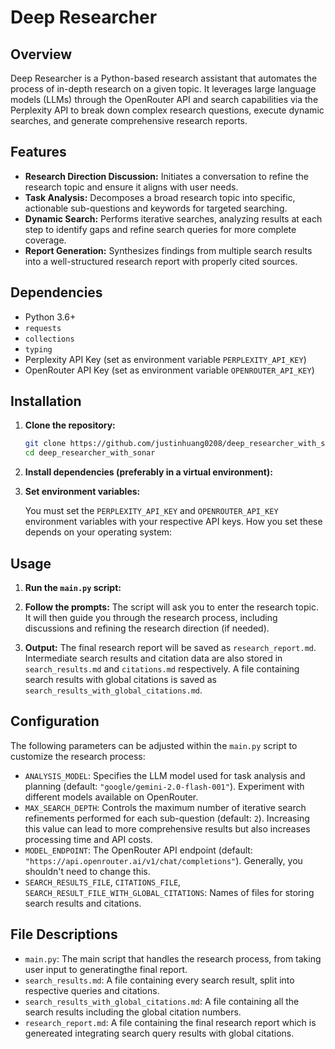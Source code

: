 # Deep Researcher

## Overview

Deep Researcher is a Python-based research assistant that automates the process of in-depth research on a given topic. It leverages large language models (LLMs) through the OpenRouter API and search capabilities via the Perplexity API to break down complex research questions, execute dynamic searches, and generate comprehensive research reports.

## Features

*   **Research Direction Discussion:**  Initiates a conversation to refine the research topic and ensure it aligns with user needs.
*   **Task Analysis:** Decomposes a broad research topic into specific, actionable sub-questions and keywords for targeted searching.
*   **Dynamic Search:**  Performs iterative searches, analyzing results at each step to identify gaps and refine search queries for more complete coverage.
*   **Report Generation:**  Synthesizes findings from multiple search results into a well-structured research report with properly cited sources.

## Dependencies

*   Python 3.6+
*   `requests`
*   `collections`
*   `typing`
*   Perplexity API Key (set as environment variable `PERPLEXITY_API_KEY`)
*   OpenRouter API Key (set as environment variable `OPENROUTER_API_KEY`)

## Installation

1.  **Clone the repository:**

    ```bash
    git clone https://github.com/justinhuang0208/deep_researcher_with_sonar
    cd deep_researcher_with_sonar
    ```

2.  **Install dependencies (preferably in a virtual environment):**

3.  **Set environment variables:**

    You must set the `PERPLEXITY_API_KEY` and `OPENROUTER_API_KEY` environment variables with your respective API keys.  How you set these depends on your operating system:


## Usage

1.  **Run the `main.py` script:**

2.  **Follow the prompts:**  The script will ask you to enter the research topic.  It will then guide you through the research process, including discussions and refining the research direction (if needed).

3.  **Output:** The final research report will be saved as `research_report.md`. Intermediate search results and citation data are also stored in `search_results.md` and `citations.md` respectively. A file containing search results with global citations is saved as `search_results_with_global_citations.md`.

## Configuration

The following parameters can be adjusted within the `main.py` script to customize the research process:

*   `ANALYSIS_MODEL`:  Specifies the LLM model used for task analysis and planning (default: `"google/gemini-2.0-flash-001"`).  Experiment with different models available on OpenRouter.
*   `MAX_SEARCH_DEPTH`:  Controls the maximum number of iterative search refinements performed for each sub-question (default: `2`).  Increasing this value can lead to more comprehensive results but also increases processing time and API costs.
*   `MODEL_ENDPOINT`:  The OpenRouter API endpoint (default: `"https://api.openrouter.ai/v1/chat/completions"`).  Generally, you shouldn't need to change this.
*   `SEARCH_RESULTS_FILE`, `CITATIONS_FILE`, `SEARCH_RESULT_FILE_WITH_GLOBAL_CITATIONS`: Names of files for storing search results and citations.

## File Descriptions

* `main.py`: The main script that handles the research process, from taking user input to generatingthe final report.
* `search_results.md`: A file containing every search result, split into respective queries and citations.
* `search_results_with_global_citations.md`: A file containing all the search results including the global citation numbers.
* `research_report.md`: A file containing the final research report which is genereated integrating search query results with global citations.
